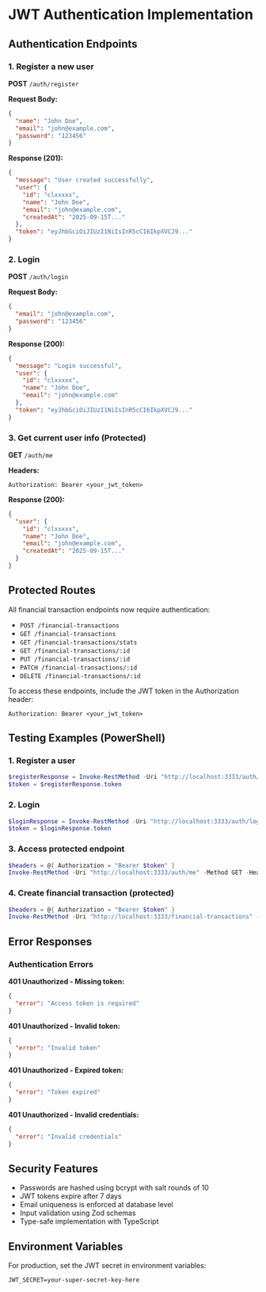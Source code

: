 # JWT Authentication Implementation

## Authentication Endpoints

### 1. Register a new user
**POST** `/auth/register`

**Request Body:**
```json
{
  "name": "John Doe",
  "email": "john@example.com",
  "password": "123456"
}
```

**Response (201):**
```json
{
  "message": "User created successfully",
  "user": {
    "id": "clxxxxx",
    "name": "John Doe",
    "email": "john@example.com",
    "createdAt": "2025-09-15T..."
  },
  "token": "eyJhbGciOiJIUzI1NiIsInR5cCI6IkpXVCJ9..."
}
```

### 2. Login
**POST** `/auth/login`

**Request Body:**
```json
{
  "email": "john@example.com",
  "password": "123456"
}
```

**Response (200):**
```json
{
  "message": "Login successful",
  "user": {
    "id": "clxxxxx",
    "name": "John Doe",
    "email": "john@example.com"
  },
  "token": "eyJhbGciOiJIUzI1NiIsInR5cCI6IkpXVCJ9..."
}
```

### 3. Get current user info (Protected)
**GET** `/auth/me`

**Headers:**
```
Authorization: Bearer <your_jwt_token>
```

**Response (200):**
```json
{
  "user": {
    "id": "clxxxxx",
    "name": "John Doe",
    "email": "john@example.com",
    "createdAt": "2025-09-15T..."
  }
}
```

## Protected Routes

All financial transaction endpoints now require authentication:
- `POST /financial-transactions`
- `GET /financial-transactions`
- `GET /financial-transactions/stats`
- `GET /financial-transactions/:id`
- `PUT /financial-transactions/:id`
- `PATCH /financial-transactions/:id`
- `DELETE /financial-transactions/:id`

To access these endpoints, include the JWT token in the Authorization header:
```
Authorization: Bearer <your_jwt_token>
```

## Testing Examples (PowerShell)

### 1. Register a user
```powershell
$registerResponse = Invoke-RestMethod -Uri "http://localhost:3333/auth/register" -Method POST -ContentType "application/json" -Body '{"name": "Test User", "email": "test@example.com", "password": "123456"}'
$token = $registerResponse.token
```

### 2. Login
```powershell
$loginResponse = Invoke-RestMethod -Uri "http://localhost:3333/auth/login" -Method POST -ContentType "application/json" -Body '{"email": "test@example.com", "password": "123456"}'
$token = $loginResponse.token
```

### 3. Access protected endpoint
```powershell
$headers = @{ Authorization = "Bearer $token" }
Invoke-RestMethod -Uri "http://localhost:3333/auth/me" -Method GET -Headers $headers
```

### 4. Create financial transaction (protected)
```powershell
$headers = @{ Authorization = "Bearer $token" }
Invoke-RestMethod -Uri "http://localhost:3333/financial-transactions" -Method POST -ContentType "application/json" -Headers $headers -Body '{"valor": 1500.50, "empresa": "Test Company", "data": "2025-09-15T10:00:00Z", "tipo": "Receita"}'
```

## Error Responses

### Authentication Errors

**401 Unauthorized - Missing token:**
```json
{
  "error": "Access token is required"
}
```

**401 Unauthorized - Invalid token:**
```json
{
  "error": "Invalid token"
}
```

**401 Unauthorized - Expired token:**
```json
{
  "error": "Token expired"
}
```

**401 Unauthorized - Invalid credentials:**
```json
{
  "error": "Invalid credentials"
}
```

## Security Features

- Passwords are hashed using bcrypt with salt rounds of 10
- JWT tokens expire after 7 days
- Email uniqueness is enforced at database level
- Input validation using Zod schemas
- Type-safe implementation with TypeScript

## Environment Variables

For production, set the JWT secret in environment variables:
```
JWT_SECRET=your-super-secret-key-here
```